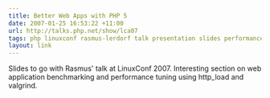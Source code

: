 ```yaml
---
title: Better Web Apps with PHP 5
date: 2007-01-25 16:53:22 +11:00
url: http://talks.php.net/show/lca07
tags: php linuxconf rasmus-lerdorf talk presentation slides performance benchmark tuning apache http_load
layout: link
---
```

Slides to go with Rasmus' talk at LinuxConf 2007.  Interesting section on web application benchmarking and performance tuning using http_load and valgrind.
